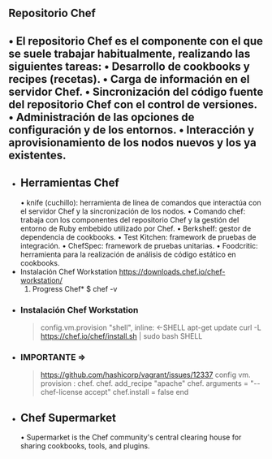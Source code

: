 ## Repositorio Chef
• El repositorio Chef es el componente con el que se suele trabajar habitualmente, realizando
las siguientes tareas:
• Desarrollo de cookbooks y recipes (recetas).
• Carga de información en el servidor Chef.
• Sincronización del código fuente del repositorio Chef con el control de versiones.
• Administración de las opciones de configuración y de los entornos.
• Interacción y aprovisionamiento de los nodos nuevos y los ya existentes.
-
- ## Herramientas Chef
  • knife (cuchillo): herramienta de línea de comandos que interactúa con el servidor Chef y la
  sincronización de los nodos.
  • Comando chef: trabaja con los componentes del repositorio Chef y la gestión del entorno
  de Ruby embebido utilizado por Chef.
  • Berkshelf: gestor de dependencia de cookbooks.
  • Test Kitchen: framework de pruebas de integración.
  • ChefSpec: framework de pruebas unitarias.
  • Foodcritic: herramienta para la realización de análisis de código estático en cookbooks.
- Instalación Chef Workstation
  https://downloads.chef.io/chef-workstation/
  1) Progress Chef*
  $ chef -v
- ### Instalación Chef Workstation
  > config.vm.provision "shell", inline: <-SHELL
  apt-get update
  curl -L https://chef.io/chef/install.sh | sudo bash
  SHELL
- ### IMPORTANTE =>
  > https://github.com/hashicorp/vagrant/issues/12337
  config vm. provision : chef.
  chef. add_recipe "apache"
  chef. arguments = "--chef-license accept"
  chef.install = false
  end
- ## Chef Supermarket
  • Supermarket is the Chef community's central clearing house for sharing cookbooks, tools,
  and plugins.